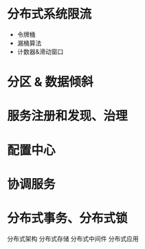 # 分布式系统限流

* 令牌桶
* 漏桶算法
* 计数器&滑动窗口

# 分区 & 数据倾斜

# 服务注册和发现、治理

# 配置中心

# 协调服务

# 分布式事务、分布式锁

分布式架构 分布式存储 分布式中间件 分布式应用